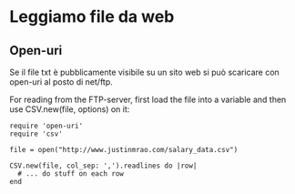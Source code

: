 # Leggiamo file da web




## Open-uri

Se il file txt è pubblicamente visibile su un sito web si può scaricare con open-uri al posto di net/ftp.


For reading from the FTP-server, first load the file into a variable and then use CSV.new(file, options) on it:

~~~~~~~~
require 'open-uri'
require 'csv'

file = open("http://www.justinmrao.com/salary_data.csv")

CSV.new(file, col_sep: ',').readlines do |row|
  # ... do stuff on each row
end
~~~~~~~~
